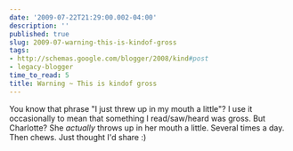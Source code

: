 ```yaml
---
date: '2009-07-22T21:29:00.002-04:00'
description: ''
published: true
slug: 2009-07-warning-this-is-kindof-gross
tags:
- http://schemas.google.com/blogger/2008/kind#post
- legacy-blogger
time_to_read: 5
title: Warning ~ This is kindof gross
---
```


You know that phrase "I just threw up in my mouth a little"?  I use it occasionally to mean that something I read/saw/heard was gross.  But Charlotte?  She <span style="font-style: italic;">actually</span> throws up in her mouth a little.  Several times a day.  Then chews.  Just thought I'd share :)
